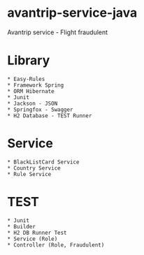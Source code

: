 # avantrip-service-java
Avantrip service - Flight fraudulent

# Library
    * Easy-Rules
    * Framework Spring
    * ORM Hibernate
    * Junit
    * Jackson - JSON
    * Springfox - Swagger
    * H2 Database - TEST Runner

# Service
    * BlackListCard Service
    * Country Service
    * Rule Service

# TEST
    * Junit
    * Builder
    * H2 DB Runner Test
    * Service (Role)
    * Controller (Role, Fraudulent)

